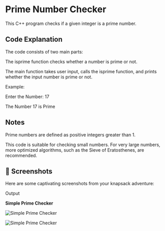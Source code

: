 # Prime Number Checker

This C++ program checks if a given integer is a prime number.

## Code Explanation
The code consists of two main parts:

The isprime function checks whether a number is prime or not.

The main function takes user input, calls the isprime function, and prints whether the input number is prime or not.

Example:

Enter the Number: 17

The Number 17 is Prime

## Notes
Prime numbers are defined as positive integers greater than 1.

This code is suitable for checking small numbers. For very large numbers, more optimized algorithms, such as the Sieve of Eratosthenes, are recommended.


## 📸 Screenshots
Here are some captivating screenshots from your knapsack adventure:

Output

**Simple Prime Checker**

![Simple Prime Checker](https://github.com/Jayesh-JainX/Prime_Numbers/assets/103871719/d58627b8-00b1-4203-9a35-8d2c45a02ff6)

![Simple Prime Checker](https://github.com/Jayesh-JainX/Prime_Numbers/assets/103871719/6efaf0dd-f651-4d24-8f95-1c9b57f545cc)
